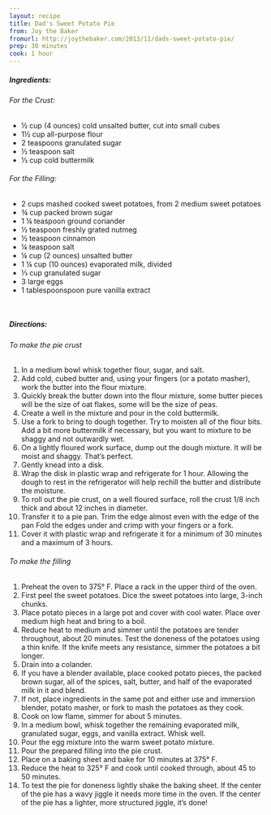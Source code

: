 ```yaml
---
layout: recipe
title: Dad's Sweet Potato Pie
from: Joy the Baker
fromurl: http://joythebaker.com/2013/11/dads-sweet-potato-pie/
prep: 30 minutes
cook: 1 hour
---
```


##### Ingredients:

###### For the Crust:

* ½ cup (4 ounces) cold unsalted butter, cut into small cubes
* 1½ cup all-purpose flour
* 2 teaspoons granulated sugar
* ½ teaspoon salt
* ⅓ cup cold buttermilk

###### For the Filling:

* 2 cups mashed cooked sweet potatoes, from 2 medium sweet potatoes
* ¾ cup packed brown sugar
* 1 ¼ teaspoon ground coriander
* ½ teaspoon freshly grated nutmeg
* ½ teaspoon cinnamon
* ¼ teaspoon salt
* ¼ cup (2 ounces) unsalted butter
* 1 ¼ cup (10 ounces) evaporated milk, divided
* ⅓ cup granulated sugar
* 3 large eggs
* 1 tablespoonspoon pure vanilla extract

<br>

##### Directions:

###### To make the pie crust

1. In a medium bowl whisk together flour, sugar, and salt. 
2. Add cold, cubed butter and, using your fingers (or a potato
masher), work the butter into the flour mixture. 
3. Quickly break the butter down into the flour mixture, some butter
pieces will be the size of oat flakes, some will be the size of peas. 
4. Create a well in the mixture and pour in the cold buttermilk. 
5. Use a fork to bring to dough together. Try to moisten all of the
flour bits. Add a bit more buttermilk if necessary, but you want to
mixture to be shaggy and not outwardly wet.
6. On a lightly floured work surface, dump out the dough mixture. It
will be moist and shaggy. That’s perfect. 
7. Gently knead into a disk.
8. Wrap the disk in plastic wrap and refrigerate for 1 hour. Allowing
the dough to rest in the refrigerator will help rechill the butter and
distribute the moisture.
9. To roll out the pie crust, on a well floured surface, roll the
crust 1/8 inch thick and about 12 inches in diameter. 
10. Transfer it to a pie pan. Trim the edge almost even with the edge
of the pan Fold the edges under and crimp with your fingers or a fork.
11. Cover it with plastic wrap and refrigerate it for a minimum of 30
minutes and a maximum of 3 hours.

###### To make the filling

1. Preheat the oven to 375° F. Place a rack in the upper third of
the oven.
2. First peel the sweet potatoes. Dice the sweet potatoes into large, 3-inch chunks. 
3. Place potato pieces in a large pot and cover with cool water. Place over medium high heat and bring
to a boil. 
4. Reduce heat to medium and simmer until the potatoes are tender throughout, about 20 minutes. Test the doneness of the
potatoes using a thin knife. If the knife meets any resistance, simmer the potatoes a bit longer.
5. Drain into a colander.
6. If you have a blender available, place cooked potato pieces, the packed brown
sugar, all of the spices, salt, butter, and half of the evaporated
milk in it and blend. 
7. If not, place ingredients in the same pot and either use and immersion blender, potato masher, or fork to mash the potatoes as they cook.
8. Cook on low flame, simmer for about 5 minutes. 
9. In a medium bowl, whisk together the remaining evaporated milk,
granulated sugar, eggs, and vanilla extract. Whisk well. 
10. Pour the egg mixture into the warm sweet potato mixture.
11. Pour the prepared filling into the pie crust. 
12. Place on a baking sheet and bake for 10 minutes at 375° F. 
13. Reduce the heat to 325° F and cook until cooked through, about 45 to 50 minutes.
14. To test the pie for doneness lightly shake the baking sheet. If the
center of the pie has a wavy jiggle it needs more time in the oven.
If the center of the pie has a lighter, more structured jiggle, it’s
done! 

